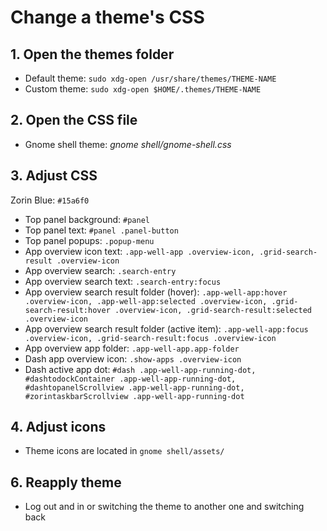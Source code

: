 # Change a theme's CSS

## 1. Open the themes folder
  - Default theme: ```sudo xdg-open /usr/share/themes/THEME-NAME```
  - Custom theme: ```sudo xdg-open $HOME/.themes/THEME-NAME```
 
## 2. Open the CSS file
  - Gnome shell theme: *gnome shell/gnome-shell.css*
 
## 3. Adjust CSS
  Zorin Blue: ```#15a6f0```
  - Top panel background: ```#panel```
  - Top panel text: ```#panel .panel-button```
  - Top panel popups: ```.popup-menu```
  - App overview icon text: ```.app-well-app .overview-icon, .grid-search-result .overview-icon```
  - App overview search: ```.search-entry```
  - App overview search text: ```.search-entry:focus```
  - App overview search result folder (hover): ```.app-well-app:hover .overview-icon, .app-well-app:selected .overview-icon, .grid-search-result:hover .overview-icon, .grid-search-result:selected .overview-icon```
  - App overview search result folder (active item): ```.app-well-app:focus .overview-icon, .grid-search-result:focus .overview-icon```
  - App overview app folder: ```.app-well-app.app-folder```
  - Dash app overview icon: ```.show-apps .overview-icon```
  - Dash active app dot: ```#dash .app-well-app-running-dot, #dashtodockContainer .app-well-app-running-dot, #dashtopanelScrollview .app-well-app-running-dot, #zorintaskbarScrollview .app-well-app-running-dot```

## 4. Adjust icons
  - Theme icons are located in ```gnome shell/assets/```

## 6. Reapply theme
- Log out and in or switching the theme to another one and switching back

